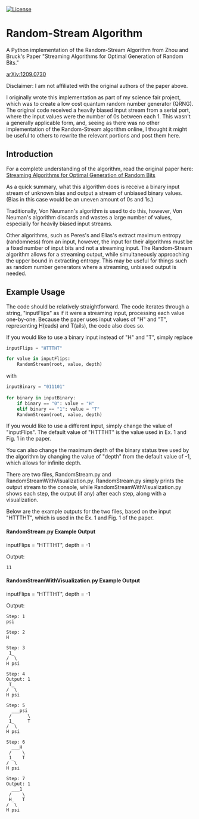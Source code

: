 [![License](https://img.shields.io/github/license/Quantizr/RandomStreamAlgorithm?style=for-the-badge)](https://github.com/Quantizr/RandomStreamAlgorithm/blob/master/LICENSE)

# Random-Stream Algorithm
A Python implementation of the Random-Stream Algorithm from Zhou and Bruck's 
Paper "Streaming Algorithms for Optimal Generation of Random Bits." 

[arXiv:1209.0730](https://arxiv.org/abs/1209.0730)

Disclaimer: I am not affiliated with the original authors of the paper above.

I originally wrote this implementation as part of my science fair project,
which was to create a low cost quantum random number generator (QRNG). The
original code received a heavily biased input stream from a serial port, where
the input values were the number of 0s between each 1.
This wasn't a generally applicable form, and, seeing as there was no other
implementation of the Random-Stream algorithm online, I thought it might be
useful to others to rewrite the relevant portions and post them here.

## Introduction

For a complete understanding of the algorithm, read the original paper here:
[Streaming Algorithms for Optimal Generation of Random Bits](https://arxiv.org/abs/1209.0730)

As a quick summary, what this algorithm does is receive a binary input stream
of unknown bias and output a stream of unbiased binary values. (Bias in this
case would be an uneven amount of 0s and 1s.)

Traditionally, Von Neumann's algorithm is used to do this, however, Von
Neuman's algorithm discards and wastes a large number of values, especially
for heavily biased input streams.

Other algorithms, such as Peres's and Elias's extract maximum entropy
(randomness) from an input, however, the input for their algorithms must be a
fixed number of input bits and not a streaming input. The Random-Stream
algorithm allows for a streaming output, while simultaneously approaching
the upper bound in extracting entropy. This may be useful for things such as
random number generators where a streaming, unbiased output is needed.

## Example Usage
The code should be relatively straightforward. The code iterates through
a string, "inputFlips" as if it were a streaming input, processing each value
one-by-one. Because the paper uses input values of "H" and "T", representing
H(eads) and T(ails), the code also does so.

If you would like to use a binary input instead of "H" and "T", simply replace
```python
inputFlips = "HTTTHT"

for value in inputFlips: 
    RandomStream(root, value, depth)
```

with 

```python
inputBinary = "011101"
        
for binary in inputBinary: 
    if binary == "0": value = "H"
    elif binary == "1": value = "T" 
    RandomStream(root, value, depth)
```

If you would like to use a different input, simply change the value of
"inputFlips". The default value of "HTTTHT" is the value used in Ex. 1 and
Fig. 1 in the paper.

You can also change the maximum depth of the binary status tree used by
the algorithm by changing the value of "depth" from the default value of -1,
which allows for infinite depth.

There are two files, RandomStream.py and RandomStreamWithVisualization.py.
RandomStream.py simply prints the output stream to the console, while
RandomStreamWithVisualization.py shows each step, the output (if any) after
each step, along with a visualization.

Below are the example outputs for the two files, based on the input "HTTTHT",
which is used in the Ex. 1 and Fig. 1 of the paper.

#### RandomStream.py Example Output
inputFlips = "HTTTHT", depth = -1

Output:
```
11
```

#### RandomStreamWithVisualization.py Example Output
inputFlips = "HTTTHT", depth = -1

Output:
```
Step: 1
psi

Step: 2
H

Step: 3
 1_  
/  \ 
H psi

Step: 4
Output: 1
 T_  
/  \ 
H psi

Step: 5
  ___psi 
 /      \
 1_     T
/  \     
H psi    

Step: 6
  ___H 
 /    \
 1_   T
/  \   
H psi  

Step: 7
Output: 1
  ___1 
 /    \
 H_   T
/  \   
H psi  
```
